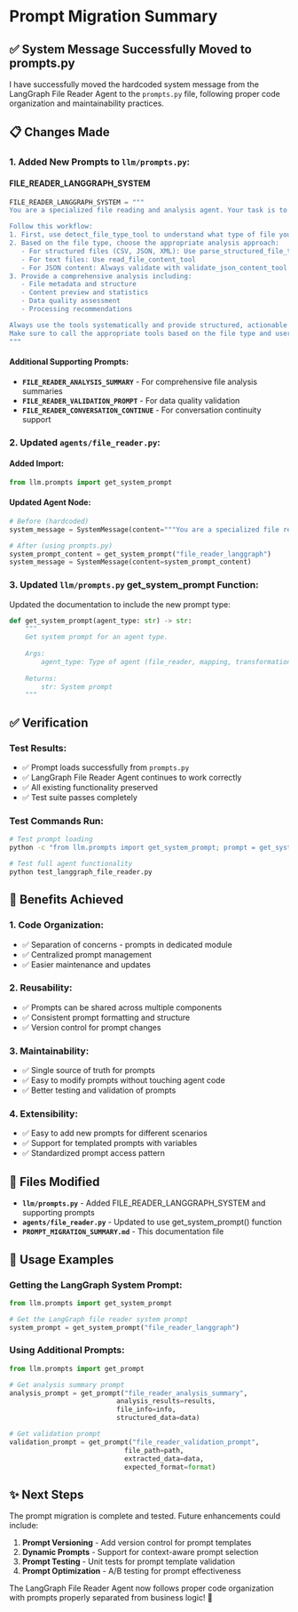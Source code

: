 # Prompt Migration Summary

## ✅ **System Message Successfully Moved to prompts.py**

I have successfully moved the hardcoded system message from the LangGraph File Reader Agent to the `prompts.py` file, following proper code organization and maintainability practices.

## 📋 **Changes Made**

### **1. Added New Prompts to `llm/prompts.py`:**

#### **FILE_READER_LANGGRAPH_SYSTEM**
```python
FILE_READER_LANGGRAPH_SYSTEM = """
You are a specialized file reading and analysis agent. Your task is to analyze files comprehensively using the available tools.

Follow this workflow:
1. First, use detect_file_type_tool to understand what type of file you're working with
2. Based on the file type, choose the appropriate analysis approach:
   - For structured files (CSV, JSON, XML): Use parse_structured_file_tool
   - For text files: Use read_file_content_tool
   - For JSON content: Always validate with validate_json_content_tool
3. Provide a comprehensive analysis including:
   - File metadata and structure
   - Content preview and statistics
   - Data quality assessment
   - Processing recommendations

Always use the tools systematically and provide structured, actionable insights about the file.
Make sure to call the appropriate tools based on the file type and user requirements.
"""
```

#### **Additional Supporting Prompts:**
- **`FILE_READER_ANALYSIS_SUMMARY`** - For comprehensive file analysis summaries
- **`FILE_READER_VALIDATION_PROMPT`** - For data quality validation
- **`FILE_READER_CONVERSATION_CONTINUE`** - For conversation continuity support

### **2. Updated `agents/file_reader.py`:**

#### **Added Import:**
```python
from llm.prompts import get_system_prompt
```

#### **Updated Agent Node:**
```python
# Before (hardcoded)
system_message = SystemMessage(content="""You are a specialized file reading...""")

# After (using prompts.py)
system_prompt_content = get_system_prompt("file_reader_langgraph")
system_message = SystemMessage(content=system_prompt_content)
```

### **3. Updated `llm/prompts.py` get_system_prompt Function:**

Updated the documentation to include the new prompt type:
```python
def get_system_prompt(agent_type: str) -> str:
    """
    Get system prompt for an agent type.
    
    Args:
        agent_type: Type of agent (file_reader, mapping, transformation, file_reader_langgraph, etc.)
        
    Returns:
        str: System prompt
    """
```

## ✅ **Verification**

### **Test Results:**
- ✅ Prompt loads successfully from `prompts.py`
- ✅ LangGraph File Reader Agent continues to work correctly
- ✅ All existing functionality preserved
- ✅ Test suite passes completely

### **Test Commands Run:**
```bash
# Test prompt loading
python -c "from llm.prompts import get_system_prompt; prompt = get_system_prompt('file_reader_langgraph'); print('✅ Prompt loaded successfully')"

# Test full agent functionality
python test_langgraph_file_reader.py
```

## 🎯 **Benefits Achieved**

### **1. Code Organization:**
- ✅ Separation of concerns - prompts in dedicated module
- ✅ Centralized prompt management
- ✅ Easier maintenance and updates

### **2. Reusability:**
- ✅ Prompts can be shared across multiple components
- ✅ Consistent prompt formatting and structure
- ✅ Version control for prompt changes

### **3. Maintainability:**
- ✅ Single source of truth for prompts
- ✅ Easy to modify prompts without touching agent code
- ✅ Better testing and validation of prompts

### **4. Extensibility:**
- ✅ Easy to add new prompts for different scenarios
- ✅ Support for templated prompts with variables
- ✅ Standardized prompt access pattern

## 📁 **Files Modified**

- **`llm/prompts.py`** - Added FILE_READER_LANGGRAPH_SYSTEM and supporting prompts
- **`agents/file_reader.py`** - Updated to use get_system_prompt() function
- **`PROMPT_MIGRATION_SUMMARY.md`** - This documentation file

## 🚀 **Usage Examples**

### **Getting the LangGraph System Prompt:**
```python
from llm.prompts import get_system_prompt

# Get the LangGraph file reader system prompt
system_prompt = get_system_prompt("file_reader_langgraph")
```

### **Using Additional Prompts:**
```python
from llm.prompts import get_prompt

# Get analysis summary prompt
analysis_prompt = get_prompt("file_reader_analysis_summary", 
                           analysis_results=results,
                           file_info=info,
                           structured_data=data)

# Get validation prompt
validation_prompt = get_prompt("file_reader_validation_prompt",
                             file_path=path,
                             extracted_data=data,
                             expected_format=format)
```

## ✨ **Next Steps**

The prompt migration is complete and tested. Future enhancements could include:

1. **Prompt Versioning** - Add version control for prompt templates
2. **Dynamic Prompts** - Support for context-aware prompt selection
3. **Prompt Testing** - Unit tests for prompt template validation
4. **Prompt Optimization** - A/B testing for prompt effectiveness

The LangGraph File Reader Agent now follows proper code organization with prompts properly separated from business logic! 🎉
